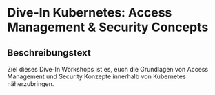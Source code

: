 # Dive-In Kubernetes: Access Management & Security Concepts

## Beschreibungstext
Ziel dieses Dive-In Workshops ist es, euch die Grundlagen von Access Management und Security Konzepte innerhalb von Kubernetes näherzubringen.